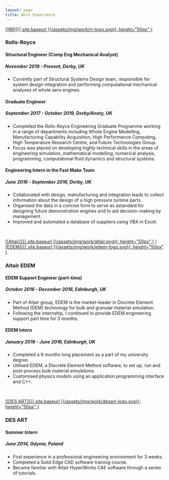 ```yaml
---
layout: page
title: Work Experience
---
```


[![RR]({{ site.baseurl }}/assets/img/work/rr-logo.svg){: height="50px" }](https://www.rolls-royce.com/)
### Rolls-Royce
#### Structural Engineer (Comp Eng Mechanical Analyst)
##### November 2019 - Present, Derby, UK
* Currently part of Structural Systems Design team, responsible for system design integration and performing computational mechanical analyses of whole aero engines.

#### Graduate Engineer
##### September 2017 - October 2019, Derby/Ansty, UK
* Completed the Rolls-Royce Engineering Graduate Programme working in a range of departments including Whole Engine Modelling, Manufacturing Capability Acquisition, High Performance Computing, High Temperature Research Centre, and Future Technologies Group.
* Focus was placed on developing highly technical skills in the areas of engineering simulation, mathematical modelling, numerical analysis, programming, computational fluid dynamics and structural systems.

#### Engineering Intern in the Fast Make Team
##### June 2016 - September 2016, Derby, UK
* Collaborated with design, manufacturing and integration leads to collect information about the design of a high pressure turbine parts.
* Organised the data in a concise form to serve as astandard for designing future demonstration engines and to aid decision-making by management.
* Improved and automated a database of suppliers using VBA in Excel.

<br/>

[![Altair]({{ site.baseurl }}/assets/img/work/altair.png){: height="50px" }](https://www.altair.com/)
[![EDEM]({{ site.baseurl }}/assets/img/work/edem-logo.svg){: height="50px" }](https://www.edemsimulation.com/)
### Altair EDEM
#### EDEM Support Engineer (part-time)
##### October 2016 - December 2016, Edinburgh, UK
* Part of Altair group, EDEM is the market-leader in Discrete Element Method (DEM) technology for bulk and granular material simulation.
* Following the internship, I continued to provide EDEM engineering support part time for 3 months.

#### EDEM Intern
##### January 2016 - June 2016, Edinburgh, UK
* Completed a 6 months long placement as a part of my university degree.
* Utilised EDEM, a Discrete Element Method software, to set up, run and post-process bulk material simulations.
* Customised physics models using an application programming interface and C++.

<br/>

[![DES ART]({{ site.baseurl }}/assets/img/work/desart-logo.svg){: height="50px" }](https://www.desart.com.pl/en/_home/)
### DES ART
#### Summer Intern
##### June 2014, Gdynia, Poland
* First experience in a professional engineering environment for 3 weeks.
* Completed a Solid Edge CAD software training course.
* Became familiar with Altair HyperWorks CAE software through a series of
tutorials.

